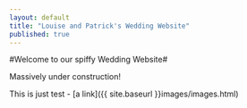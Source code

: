 ```yaml
---
layout: default
title: "Louise and Patrick's Wedding Website"
published: true
---
```


#Welcome to our spiffy Wedding Website#

Massively under construction!
    
This is just test - [a link]({{ site.baseurl }}images/images.html)